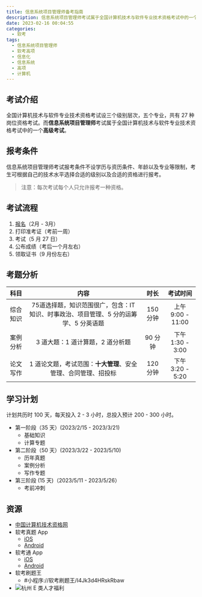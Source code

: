 ```yaml
---
title: 信息系统项目管理师备考指南
description: 信息系统项目管理师考试属于全国计算机技术与软件专业技术资格考试中的一个高级考试。
date: 2023-02-16 00:04:55
categories:
  - 软考
tags:
  - 信息系统项目管理师
  - 软考高项
  - 信息化
  - 信息系统
  - 高项
  - 计算机
---
```


## 考试介绍

全国计算机技术与软件专业技术资格考试设三个级别层次，五个专业，共有 27 种岗位资格考试。而**信息系统项目管理师**考试属于全国计算机技术与软件专业技术资格考试中的一个**高级考试**。

## 报考条件

信息系统项目管理师考试报考条件不设学历与资历条件、年龄以及专业等限制，考生可根据自己的技术水平选择合适的级别以及合适的资格进行报考。

> 注意：每次考试每个人只允许报考一种资格。

## 考试流程

1. [报名](https://bm.ruankao.org.cn/sign/welcome)（2月 - 3月）
1. 打印准考证（考前一周）
1. 考试（5 月 27 日）
1. 公布成绩（考后一个月左右）
1. 领取证书（9 月份左右）

## 考题分析

|   科目   |                             内容                             |   时长   |        考试时间        |
| :------: | :----------------------------------------------------------: | :------: | :--------------------: |
| 综合知识 | 75道选择题，知识范围很广，包含：IT 知识、时事政治、项目管理、5 分的运筹学、5 分英语题 | 150 分钟 | 上午<br />9:00 - 11:00 |
| 案例分析 |               3 道大题：1 道计算题，2 道分析题               | 90 分钟  | 下午<br />1:30 - 3:00  |
| 论文写作 | 1 道论文题，考试范围：**十大管理**、安全管理、合同管理、招投标 | 120 分钟 | 下午<br />3:20 - 5:20  |

## 学习计划

计划共历时 100 天，每天投入 2 - 3 小时，总投入预计 200 - 300 小时。

- 第一阶段（35 天）(2023/2/15 - 2023/3/21)
  - 基础知识
  - 计算专题
- 第二阶段（50 天）(2023/3/22 - 2023/5/10)
  - 历年真题
  - 案例分析
  - 写作专题
- 第三阶段 (15 天)（2023/5/11 - 2023/5/26）
  - 考前冲刺

## 资源

- [中国计算机技术资格网](https://www.ruankao.org.cn/)
- 软考真题 App
  - [iOS](https://apps.apple.com/hk/app/%E8%BD%AF%E8%80%83%E7%9C%9F%E9%A2%98-2022%E4%BF%A1%E6%81%AF%E9%A1%B9%E7%9B%AE%E7%AE%A1%E7%90%86-%E7%B3%BB%E7%BB%9F%E9%9B%86%E6%88%90/id1468131830)
  - [Android](https://www.wandoujia.com/apps/7873801)
- 软考通 App
  - [iOS](https://apps.apple.com/cn/app/%E8%BD%AF%E8%80%83%E9%80%9A-2022%E5%B9%B4%E8%BD%AF%E4%BB%B6%E6%B0%B4%E5%B9%B3%E8%80%83%E8%AF%95%E6%8F%90%E5%88%86%E7%A5%9E%E5%99%A8/id1498444438)
  - [Android](https://www.wandoujia.com/apps/8095598)
- 软考刷题王
  - #小程序://软考刷题王/I4Jk3d4HRskRbaw
- ![杭州 E 类人才福利](https://cdn.jsdelivr.net/gh/youngjuning/images@main/1677062492249.png)
